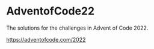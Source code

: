 # AdventofCode22
The solutions for the challenges in Advent of Code 2022.

https://adventofcode.com/2022
